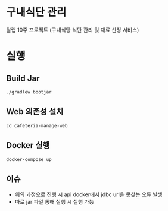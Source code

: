 # 구내식단 관리
달랩 10주 프로젝트 (구내식당 식단 관리 및 재료 산정 서비스)

# 실행
## Build Jar
```shell script
./gradlew bootjar
```

## Web 의존성 설치
```shell script
cd cafeteria-manage-web
```

## Docker 실행
```shell script
docker-compose up
```

## 이슈
- 위의 과정으로 진행 시 api docker에서 jdbc url을 못찾는 오류 발생
- 따로 jar 파일 통해 실행 시 실행 가능